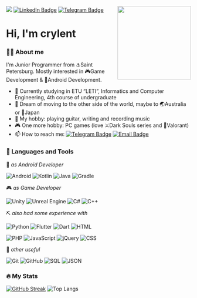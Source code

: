 <img src="https://media.giphy.com/media/v1.Y2lkPTc5MGI3NjExbDBxMmxtYml4Y3Q0YmFmcjhhN25sOWwxNWtmd292ajhyMWNsdDV1aSZlcD12MV9pbnRlcm5hbF9naWZfYnlfaWQmY3Q9Zw/3oKIPnAiaMCws8nOsE/giphy.gif" width="200" height="200" align="right"/>

<img src="https://komarev.com/ghpvc/?username=crylent&style=flat-square&color=blue"/>
<a href="https://www.linkedin.com/in/crylent/"><img src="https://img.shields.io/badge/LinkedIn-blue?style=for-the-badge&logo=linkedin&logoColor=white" alt="LinkedIn Badge"/></a>
<a href="https://t.me/devoidofthesun"><img src="https://img.shields.io/badge/Telegram-blue?style=for-the-badge&logo=telegram&logoColor=white" alt="Telegram Badge"/></a>

<h1>Hi, I'm crylent</h1>

### 🧙‍♂️ About me
I'm Junior Programmer from ⚓Saint Petersburg. Mostly interested in 🎮Game Development & 📱Android Development.

- 🏫 Currently studying in ETU “LETI”, Informatics and Computer Engineering, 4th course of undergraduate
- 🌠 Dream of moving to the other side of the world, maybe to 🌏Australia or 🗾Japan
- 🎸 My hobby: playing guitar, writing and recording music
- 🎮 One more hobby: PC games (love ⚔️Dark Souls series and 🔫Valorant)
- 📫 How to reach me: [![Telegram Badge](https://img.shields.io/badge/devoidofthesun-blue?style=flat&logo=Telegram&logoColor=white)](https://t.me/devoidofthesun) [![Email Badge](https://img.shields.io/badge/email-red?style=flat&logo=Gmail&logoColor=white)](inkerimaa1@gmail.com)

### 🔧 Languages and Tools

📱 <i> as Android Developer</i>

![Android](https://img.shields.io/badge/Android-3DDC84?style=for-the-badge&logo=AndroidStudio&logoColor=white)
![Kotlin](https://img.shields.io/badge/Kotlin-7F52FF?style=for-the-badge&logo=Kotlin&logoColor=white)
![Java](https://img.shields.io/badge/Java-F80000?style=for-the-badge&logo=CoffeeScript&logoColor=white)
![Gradle](https://img.shields.io/badge/Gradle-02303A?style=for-the-badge&logo=Gradle&logoColor=white)

🎮 <i> as Game Developer</i>

![Unity](https://img.shields.io/badge/Unity-000000?style=for-the-badge&logo=Unity&logoColor=white)
![Unreal Engine](https://img.shields.io/badge/Unreal%20Engine-0E1128?style=for-the-badge&logo=UnrealEngine&logoColor=white)
![C#](https://img.shields.io/badge/C%23-239120?style=for-the-badge&logo=CSharp&logoColor=white)
![C++](https://img.shields.io/badge/C%2B%2B-00599C?style=for-the-badge&logo=C%2B%2B&logoColor=white)

⛏️ <i> also had some experience with</i>

![Python](https://img.shields.io/badge/Python-3776AB?style=for-the-badge&logo=Python&logoColor=white)
![Flutter](https://img.shields.io/badge/Flutter-02569B?style=for-the-badge&logo=Flutter&logoColor=white)
![Dart](https://img.shields.io/badge/Dart-0175C2?style=for-the-badge&logo=Dart&logoColor=white)
![HTML](https://img.shields.io/badge/HTML-E34F26?style=for-the-badge&logo=HTML5&logoColor=white)

![PHP](https://img.shields.io/badge/PHP-777BB4?style=for-the-badge&logo=PHP&logoColor=white)
![JavaScript](https://img.shields.io/badge/JavaScript-D5BD0C?style=for-the-badge&logo=Javascript&logoColor=white)
![jQuery](https://img.shields.io/badge/jQuery-0769AD?style=for-the-badge&logo=jQuery&logoColor=white)
![CSS](https://img.shields.io/badge/CSS-1572B6?style=for-the-badge&logo=CSS3&logoColor=white)

🔨 <i> other useful</i>

![Git](https://img.shields.io/badge/Git-F05032?style=for-the-badge&logo=Git&logoColor=white)
![GitHub](https://img.shields.io/badge/GitHub-181717?style=for-the-badge&logo=GitHub&logoColor=white)
![SQL](https://img.shields.io/badge/SQL-CC2927?style=for-the-badge&logo=MicrosoftSQLServer&logoColor=white)
![JSON](https://img.shields.io/badge/JSON-000000?style=for-the-badge&logo=JSON&logoColor=white)

### :fire: My Stats
[![GitHub Streak](https://streak-stats.demolab.com?user=crylent&theme=radical&mode=weekly)](https://git.io/streak-stats)
![Top Langs](https://github-readme-stats.vercel.app/api/top-langs/?username=crylent&layout=donut&theme=radical)

